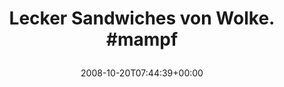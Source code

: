 ---
retweeted: false
source: <a href="http://twitter.com" rel="nofollow">Twitter Web Client</a>
entities:
  hashtags:
  - text: mampf
    indices:
    - '29'
    - '35'
  symbols: []
  user_mentions: []
  urls: []
display_text_range:
- '0'
- '35'
favorite_count: '0'
id_str: '967146672'
truncated: false
retweet_count: '0'
id: '967146672'
created_at: Mon Oct 20 07:44:39 +0000 2008
favorited: false
full_text: 'Lecker Sandwiches von Wolke. #mampf'
lang: de
tags:
- mampf
- pesos/twitter
date: '2008-10-20T07:44:39+00:00'
src: https://twitter.com/bascht/status/967146672
original_url: https://twitter.com/bascht/status/967146672
type: twitter_tweet
text: 'Lecker Sandwiches von Wolke. #mampf'
title: 'Lecker Sandwiches von Wolke. #mampf

  '

---